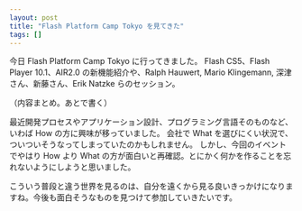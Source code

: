 ```yaml
---
layout: post
title: "Flash Platform Camp Tokyo を見てきた"
tags: []
---
```


今日 Flash Platform Camp Tokyo に行ってきました。
Flash CS5、Flash Player 10.1、AIR2.0 の新機能紹介や、Ralph Hauwert, Mario Klingemann, 深津さん、新藤さん、Erik Natzke らのセッション。

（内容まとめ。あとで書く）

最近開発プロセスやアプリケーション設計、プログラミング言語そのものなど、いわば How の方に興味が移っていました。
会社で What を選びにくい状況で、ついついそうなってしまっていたのかもしれません。
しかし、今回のイベントでやはり How より What の方が面白いと再確認。とにかく何かを作ることを忘れないようにしようと思いました。

こういう普段と違う世界を見るのは、自分を遠くから見る良いきっかけになりますね。今後も面白そうなものを見つけて参加していきたいです。
